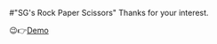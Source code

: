 #"SG's Rock Paper Scissors" 
Thanks for your interest.

😉👉[Demo](https://stephan-gabriel-sg.github.io/rockpaperscissors/)